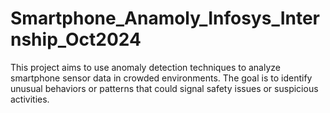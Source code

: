 # Smartphone_Anamoly_Infosys_Internship_Oct2024
This project aims to use anomaly detection techniques to analyze smartphone sensor data  in crowded environments. The goal is to identify unusual behaviors or patterns that could signal  safety issues or suspicious activities.
